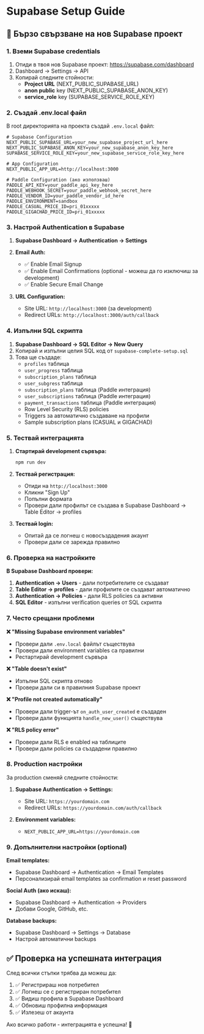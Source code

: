 # Supabase Setup Guide

## 🚀 Бързо свързване на нов Supabase проект

### 1. **Вземи Supabase credentials**

1. Отиди в твоя нов Supabase проект: https://supabase.com/dashboard
2. Dashboard → Settings → API
3. Копирай следните стойности:
   - **Project URL** (NEXT_PUBLIC_SUPABASE_URL)
   - **anon public** key (NEXT_PUBLIC_SUPABASE_ANON_KEY)
   - **service_role** key (SUPABASE_SERVICE_ROLE_KEY)

### 2. **Създай .env.local файл**

В root директорията на проекта създай `.env.local` файл:

```env
# Supabase Configuration
NEXT_PUBLIC_SUPABASE_URL=your_new_supabase_project_url_here
NEXT_PUBLIC_SUPABASE_ANON_KEY=your_new_supabase_anon_key_here
SUPABASE_SERVICE_ROLE_KEY=your_new_supabase_service_role_key_here

# App Configuration
NEXT_PUBLIC_APP_URL=http://localhost:3000

# Paddle Configuration (ако използваш)
PADDLE_API_KEY=your_paddle_api_key_here
PADDLE_WEBHOOK_SECRET=your_paddle_webhook_secret_here
PADDLE_VENDOR_ID=your_paddle_vendor_id_here
PADDLE_ENVIRONMENT=sandbox
PADDLE_CASUAL_PRICE_ID=pri_01xxxxx
PADDLE_GIGACHAD_PRICE_ID=pri_01xxxxx
```

### 3. **Настрой Authentication в Supabase**

1. **Supabase Dashboard → Authentication → Settings**

2. **Email Auth:**
   - ✅ Enable Email Signup
   - ✅ Enable Email Confirmations (optional - можеш да го изключиш за development)
   - ✅ Enable Secure Email Change

3. **URL Configuration:**
   - Site URL: `http://localhost:3000` (за development)
   - Redirect URLs: `http://localhost:3000/auth/callback`

### 4. **Изпълни SQL скрипта**

1. **Supabase Dashboard → SQL Editor → New Query**
2. Копирай и изпълни целия SQL код от `supabase-complete-setup.sql`
3. Това ще създаде:
   - `profiles` таблица
   - `user_progress` таблица
   - `subscription_plans` таблица
   - `user_subgress` таблица
   - `subscription_plans` таблица (Paddle интеграция)
   - `user_subscriptions` таблица (Paddle интеграция)
   - `payment_transactions` таблица (Paddle интеграция)
   - Row Level Security (RLS) policies
   - Triggers за автоматично създаване на профили
   - Sample subscription plans (CASUAL и GIGACHAD)

### 5. **Тествай интеграцията**

1. **Стартирай development сървъра:**
   ```bash
   npm run dev
   ```

2. **Тествай регистрация:**
   - Отиди на `http://localhost:3000`
   - Кликни "Sign Up"
   - Попълни формата
   - Провери дали профилът се създава в Supabase Dashboard → Table Editor → profiles

3. **Тествай login:**
   - Опитай да се логнеш с новосъздадения акаунт
   - Провери дали се зарежда правилно

### 6. **Проверка на настройките**

**В Supabase Dashboard провери:**

1. **Authentication → Users** - дали потребителите се създават
2. **Table Editor → profiles** - дали профилите се създават автоматично
3. **Authentication → Policies** - дали RLS policies са активни
4. **SQL Editor** - изпълни verification queries от SQL скрипта

### 7. **Често срещани проблеми**

**❌ "Missing Supabase environment variables"**
- Провери дали `.env.local` файлът съществува
- Провери дали environment variables са правилни
- Рестартирай development сървъра

**❌ "Table doesn't exist"**
- Изпълни SQL скрипта отново
- Провери дали си в правилния Supabase проект

**❌ "Profile not created automatically"**
- Провери дали trigger-ът `on_auth_user_created` е създаден
- Провери дали функцията `handle_new_user()` съществува

**❌ "RLS policy error"**
- Провери дали RLS е enabled на таблиците
- Провери дали policies са създадени правилно

### 8. **Production настройки**

За production сменяй следните стойности:

1. **Supabase Authentication → Settings:**
   - Site URL: `https://yourdomain.com`
   - Redirect URLs: `https://yourdomain.com/auth/callback`

2. **Environment variables:**
   - `NEXT_PUBLIC_APP_URL=https://yourdomain.com`

### 9. **Допълнителни настройки (optional)**

**Email templates:**
- Supabase Dashboard → Authentication → Email Templates
- Персонализирай email templates за confirmation и reset password

**Social Auth (ако искаш):**
- Supabase Dashboard → Authentication → Providers
- Добави Google, GitHub, etc.

**Database backups:**
- Supabase Dashboard → Settings → Database
- Настрой автоматични backups

## ✅ Проверка на успешната интеграция

След всички стъпки трябва да можеш да:

1. ✅ Регистрираш нов потребител
2. ✅ Логнеш се с регистриран потребител
3. ✅ Видиш профила в Supabase Dashboard
4. ✅ Обновиш профилна информация
5. ✅ Излезеш от акаунта

Ако всичко работи - интеграцията е успешна! 🎉 